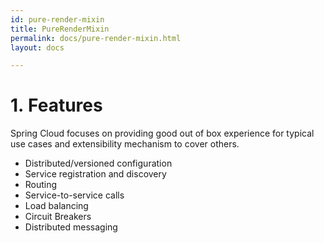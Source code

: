```yaml
---
id: pure-render-mixin
title: PureRenderMixin
permalink: docs/pure-render-mixin.html
layout: docs

---
```


#  1. Features

Spring Cloud focuses on providing good out of box experience for typical use cases and extensibility mechanism to cover others.

* Distributed/versioned configuration
* Service registration and discovery
* Routing
* Service-to-service calls
* Load balancing
* Circuit Breakers
* Distributed messaging



